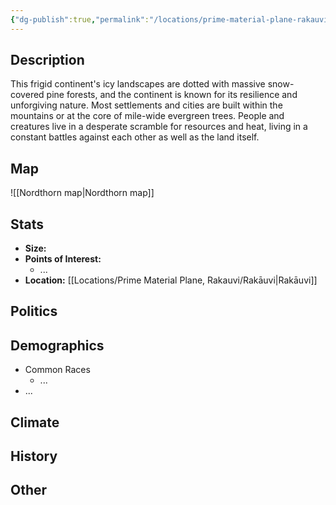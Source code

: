 ```yaml
---
{"dg-publish":true,"permalink":"/locations/prime-material-plane-rakauvi/nordthorn/nordthorn/","tags":["Location","Continent"]}
---
```


## Description
This frigid continent's icy landscapes are dotted with massive snow-covered pine forests, and the continent is known for its resilience and unforgiving nature. Most settlements and cities are built within the mountains or at the core of mile-wide evergreen trees. People and creatures live in a desperate scramble for resources and heat, living in a constant battles against each other as well as the land itself. 
## Map
![[Nordthorn map\|Nordthorn map]]
## Stats
- **Size:** 
- **Points of Interest:**
    - ...
- **Location:** [[Locations/Prime Material Plane, Rakauvi/Rakāuvi\|Rakāuvi]]

## Politics

## Demographics
- Common Races
    - ...
- ...

## Climate

## History

## Other 